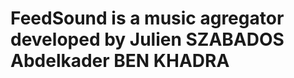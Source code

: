 FeedSound is a music agregator developed by Julien SZABADOS  Abdelkader BEN KHADRA
==================================================================================
